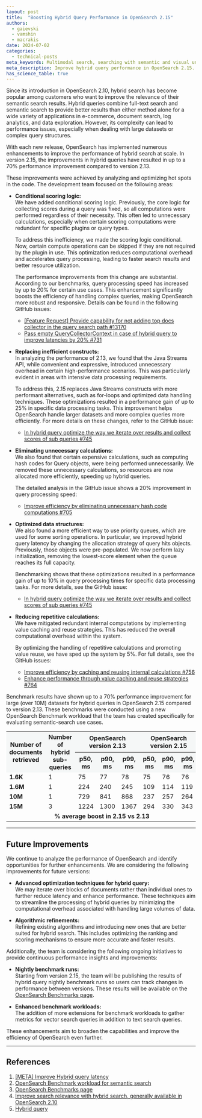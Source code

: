 ```yaml
---
layout: post
title:  "Boosting Hybrid Query Performance in OpenSearch 2.15"
authors:
  - gaievski
  - vamshin
  - macrakis
date: 2024-07-02
categories:
  - technical-posts
meta_keywords: Multimodal search, searching with semantic and visual understanding, improve search relevance, hybrid search in OpenSearch 2.10, keyword and image search
meta_description: Improve hybrid query performance in OpenSearch 2.15.
has_science_table: true
---
```


<style>
.green-clr {
    background-color: #c1f0c1;
}

.light-green-clr {
    background-color: #e3f8e3;
}

.lightest-green-clr {
    background-color: #eefbee;
}

.bold {
    font-weight: 700;
}

.left {
    text-align: left;
}

.center {
    text-align: center;
}


table { 
    font-size: 16px; 
}

h3 {
    font-size: 22px;
}

th {
    background-color: #f5f7f7;
}​

</style>

Since its introduction in OpenSearch 2.10, hybrid search has become popular among customers who want to improve the relevance of their semantic search results. Hybrid queries combine full-text search and semantic search to provide better results than either method alone for a wide variety of applications in e-commerce, document search, log analytics, and data exploration. However, its complexity can lead to performance issues, especially when dealing with large datasets or complex query structures.

With each new release, OpenSearch has implemented numerous enhancements to improve the performance of hybrid search at scale. In version 2.15, the improvements in hybrid queries have resulted in up to a 70% performance improvement compared to version 2.13.

These improvements were achieved by analyzing and optimizing hot spots in the code. The development team focused on the following areas:

- **Conditional scoring logic:**  
  We have added conditional scoring logic. Previously, the core logic for collecting scores during a query was fixed, so all computations were performed regardless of their necessity. This often led to unnecessary calculations, especially when certain scoring computations were redundant for specific plugins or query types.

  To address this inefficiency, we made the scoring logic conditional. Now, certain compute operations can be skipped if they are not required by the plugin in use. This optimization reduces computational overhead and accelerates query processing, leading to faster search results and better resource utilization.

  The performance improvements from this change are substantial. According to our benchmarks, query processing speed has increased by up to 20% for certain use cases. This enhancement significantly boosts the efficiency of handling complex queries, making OpenSearch more robust and responsive. Details can be found in the following GitHub issues:
  - [[Feature Request] Provide capability for not adding top docs collector in the query search path #13170](https://github.com/opensearch-project/OpenSearch/issues/13170)
  - [Pass empty QueryCollectorContext in case of hybrid query to improve latencies by 20% #731](https://github.com/opensearch-project/neural-search/pull/731)

- **Replacing inefficient constructs:**  
  In analyzing the performance of 2.13, we found that the Java Streams API, while convenient and expressive, introduced unnecessary overhead in certain high-performance scenarios. This was particularly evident in areas with intensive data processing requirements.

  To address this, 2.15 replaces Java Streams constructs with more performant alternatives, such as for-loops and optimized data handling techniques. These optimizations resulted in a performance gain of up to 25% in specific data processing tasks. This improvement helps OpenSearch handle larger datasets and more complex queries more efficiently. For more details on these changes, refer to the GitHub issue:
  - [In hybrid query optimize the way we iterate over results and collect scores of sub queries #745](https://github.com/opensearch-project/neural-search/issues/745)

- **Eliminating unnecessary calculations:**  
  We also found that certain expensive calculations, such as computing hash codes for Query objects, were being performed unnecessarily. We removed these unnecessary calculations, so resources are now allocated more efficiently, speeding up hybrid queries.

  The detailed analysis in the GitHub issue shows a 20% improvement in query processing speed:
  - [Improve efficiency by eliminating unnecessary hash code computations #705](https://github.com/opensearch-project/neural-search/issues/705)

- **Optimized data structures:**  
  We also found a more efficient way to use priority queues, which are used for some sorting operations. In particular, we improved hybrid query latency by changing the allocation strategy of query hits objects. Previously, those objects were pre-populated. We now perform lazy initialization, removing the lowest-score element when the queue reaches its full capacity.

  Benchmarking shows that these optimizations resulted in a performance gain of up to 10% in query processing times for specific data processing tasks. For more details, see the GitHub issue:
  - [In hybrid query optimize the way we iterate over results and collect scores of sub queries #745](https://github.com/opensearch-project/neural-search/issues/745)

- **Reducing repetitive calculations:**  
  We have mitigated redundant internal computations by implementing value caching and reuse strategies. This has reduced the overall computational overhead within the system.

  By optimizing the handling of repetitive calculations and promoting value reuse, we have sped up the system by 5%. For full details, see the GitHub issues:
  - [Improve efficiency by caching and reusing internal calculations #756](https://github.com/opensearch-project/neural-search/issues/756)
  - [Enhance performance through value caching and reuse strategies #764](https://github.com/opensearch-project/neural-search/issues/764)

Benchmark results have shown up to a 70% performance improvement for large (over 10M) datasets for hybrid queries in OpenSearch 2.15 compared to version 2.13. These benchmarks were conducted using a new OpenSearch Benchmark workload that the team has created specifically for evaluating semantic-search use cases.

<table>
 <tr>
  <th rowspan=2>Number of documents retrieved</th>
  <th rowspan=2>Number of hybrid sub-queries</th>
  <th colspan=3>OpenSearch version 2.13</th>
  <th colspan=3>OpenSearch version 2.15</th>
  <th>Performance improvement</th>
 </tr>
  <tr>
  <th>p50, ms</th>
  <th>p90, ms</th>
  <th>p99, ms</th>
  <th>p50, ms</th>
  <th>p90, ms</th>
  <th>p99, ms</th>
  <th>%</th>
 </tr>
 <tr>
  <td class="left"><b>1.6K</b></td>
  <td>1</td>
  <td>75</td>
  <td>77</td>
  <td>78</td>
  <td>75</td>
  <td>76</td>
  <td>76</td>
  <td class="light-green-clr bold">1</td>
 </tr>
 <tr>
  <td class="left"><b>1.6M</b></td>
  <td>1</td>
  <td>224</td>
  <td>240</td>
  <td>245</td>
  <td>109</td>
  <td>114</td>
  <td>119</td>
  <td class="light-green-clr bold">52</td>
 </tr>
 <tr>
  <td class="left"><b>10M</b></td>
  <td>1</td>
  <td>729</td>
  <td>841</td>
  <td>868</td>
  <td>237</td>
  <td>257</td>
  <td>264</td>
  <td class="light-green-clr bold">70</td>
 </tr>
  <tr>
  <td class="left"><b>15M</b></td>
  <td>3</td>
  <td>1224</td>
  <td>1300</td>
  <td>1367</td>
  <td>294</td>
  <td>330</td>
  <td>343</td>
  <td class="light-green-clr bold">75</td>
 </tr>
 <tr>
  <td colspan=8 class="center bold">% average boost in 2.15 vs 2.13</td>
  <td class="light-green-clr bold">49</td>
 </tr>
</table>

---

## Future Improvements

We continue to analyze the performance of OpenSearch and identify opportunities for further enhancements. We are considering the following improvements for future versions:

- **Advanced optimization techniques for hybrid query:**  
  We may iterate over blocks of documents rather than individual ones to further reduce latency and enhance performance. These techniques aim to streamline the processing of hybrid queries by minimizing the computational overhead associated with handling large volumes of data.

- **Algorithmic refinements:**  
  Refining existing algorithms and introducing new ones that are better suited for hybrid search. This includes optimizing the ranking and scoring mechanisms to ensure more accurate and faster results.

Additionally, the team is considering the following ongoing initiatives to provide continuous performance insights and improvements:

- **Nightly benchmark runs:**  
  Starting from version 2.15, the team will be publishing the results of hybrid query nightly benchmark runs so users can track changes in performance between versions. These results will be available on the [OpenSearch Benchmarks page](https://opensearch.org/benchmarks/).

- **Enhanced benchmark workloads:**  
  The addition of more extensions for benchmark workloads to gather metrics for vector search queries in addition to text search queries.

These enhancements aim to broaden the capabilities and improve the efficiency of OpenSearch even further.

---

## References

1. [[META] Improve Hybrid query latency](https://github.com/opensearch-project/neural-search/issues/704)
2. [OpenSearch Benchmark workload for semantic search](https://github.com/opensearch-project/opensearch-benchmark-workloads/tree/main/noaa_semantic_search)  
3. [OpenSearch Benchmarks page](https://opensearch.org/benchmarks/)  
4. [Improve search relevance with hybrid search, generally available in OpenSearch 2.10](https://opensearch.org/blog/hybrid-search/)  
5. [Hybrid query](https://opensearch.org/docs/latest/query-dsl/compound/hybrid/)  
